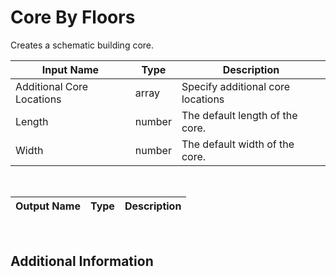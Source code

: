

# Core By Floors

Creates a schematic building core.

|Input Name|Type|Description|
|---|---|---|
|Additional Core Locations|array|Specify additional core locations|
|Length|number|The default length of the core.|
|Width|number|The default width of the core.|


<br>

|Output Name|Type|Description|
|---|---|---|


<br>

## Additional Information





